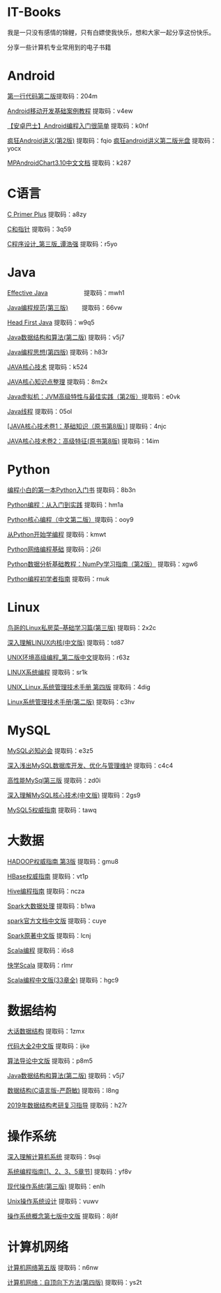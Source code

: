 # IT-Books

我是一只没有感情的锦鲤，只有白嫖使我快乐，想和大家一起分享这份快乐。

分享一些计算机专业常用到的电子书籍

# Android
[第一行代码第二版](https://pan.baidu.com/s/1_WTSWZFmfZ43x4d0bn7B9A)提取码：204m

[Android移动开发基础案例教程](https://pan.baidu.com/s/1xkX6j3kUtfg0MhhzB25vug) 提取码：v4ew

[【安卓巴士】Android编程入门很简单](https://pan.baidu.com/s/1MsQoS84l2Vv9tjWDWisI1Q) 提取码：k0hf

[疯狂Android讲义(第2版)](https://pan.baidu.com/s/1FmfGMggtBueSEUWXrV5wtQ) 提取码：fqio
[疯狂android讲义第二版光盘](https://pan.baidu.com/s/1ROcQ1D8cas0kpCGeY8VXGg) 提取码：yocx

[MPAndroidChart3.10中文文档](https://pan.baidu.com/s/1bZVEMrbLD6WuxW-tKIFTqQ)  提取码：k287

# C语言
[C Primer Plus](https://pan.baidu.com/s/1IDxHK3Okny3ddSQ9Zx4jGA) 提取码：a8zy

[C和指针](https://pan.baidu.com/s/19dX0A03ijWVULdQlZ6aKYQ) 提取码：3q59

[C程序设计_第三版_谭浩强](https://pan.baidu.com/s/1y2efrrbA0LrPNLhgDYvyJg) 提取码：r5yo


# Java
[Effective Java](https://pan.baidu.com/s/1We0YRVuxEunsLZL5Pxgzog) &nbsp;&nbsp;&nbsp;&nbsp;&nbsp;&nbsp;&nbsp;&nbsp;&nbsp;&nbsp;&nbsp;&nbsp;&nbsp;&nbsp;&nbsp;&nbsp;&nbsp;&nbsp;&nbsp;&nbsp;提取码：mwh1

[Java编程规范(第三版)](https://pan.baidu.com/s/1t4KP-OvpYTBEs_20qNX6kw) &nbsp;&nbsp;&nbsp;&nbsp;&nbsp;&nbsp;&nbsp;提取码：66vw

[Head First Java](https://pan.baidu.com/s/1SgRiilGava0YPW3Ff-AK2g) 提取码：w9q5 


[Java数据结构和算法(第二版)](https://pan.baidu.com/s/16EJtpbo1Z26uQEXdOXoENQ) 提取码：v5j7


[Java编程思想(第四版)](https://pan.baidu.com/s/1lxWKPRNwGm1dGJLk5_83aw) 提取码：h83r

[JAVA核心技术](https://pan.baidu.com/s/1SWQXl8yUBb2AIYT3Vx3gGg)  提取码：k524

[JAVA核心知识点整理](https://pan.baidu.com/s/1bldPN03lIRKoJ7Gmih-9tw)  提取码：8m2x

[Java虚拟机：JVM高级特性与最佳实践（第2版）](https://pan.baidu.com/s/1p9tIy9rGCAvj67bfUes9lg)提取码：e0vk 

[Java线程](https://pan.baidu.com/s/1Lu65Yl9u-9ShF9W7Gc3n0Q)  提取码：05ol

[\[JAVA核心技术卷1：基础知识（原书第8版）\]](https://pan.baidu.com/s/1zBJVTM2rvOtMMHpPRd_Hlw)
 提取码：4njc

[JAVA核心技术卷2：高级特征(原书第8版)](%E9%93%BE%E6%8E%A5%EF%BC%9Ahttps://pan.baidu.com/s/16c_Vj7vydS5-M6lVkYmNOA) 提取码：14im
# Python
[编程小白的第一本Python入门书](https://pan.baidu.com/s/1OzM8cUzedm1s27iK09OpyQ) 提取码：8b3n

[Python编程：从入门到实践](https://pan.baidu.com/s/1CfFootQZ5_fbqgldS4YSZQ) 提取码：hm1a

[Python核心编程（中文第二版）](https://pan.baidu.com/s/1RBzVV_mSl7cmJ_DeiZfCng)提取码：ooy9 

[从Python开始学编程](https://pan.baidu.com/s/1jKxe33M1zIPyP4hCSM-1AQ) 提取码：kmwt

[Python网络编程基础](https://pan.baidu.com/s/16VdbIHsehWy5YLNHsxxFjw) 提取码：j26l

[Python数据分析基础教程：NumPy学习指南（第2版）](https://pan.baidu.com/s/1D9lNKTPx8AJ7SbP1MNOgZQ) 提取码：xgw6

[Python编程初学者指南](https://pan.baidu.com/s/1sBpsyOlsWCWzXBEQrZbdow) 提取码：rnuk

# Linux
[鸟哥的Linux私房菜–基础学习篇(第三版)](https://pan.baidu.com/s/1b4d60SjmVmx47Kw4f7Owvg) 提取码：2x2c

[深入理解LINUX内核(中文版)](https://pan.baidu.com/s/1VQa5UUr8D2PX3jI9NomV1Q) 提取码：td87

[UNIX环境高级编程_第二版中文](https://pan.baidu.com/s/1UNZzQg-3cG4vspMy5zAb2w)提取码：r63z

[LINUX系统编程](https://pan.baidu.com/s/1bOyubXkmi6mjYB0oNjUW5w) 提取码：sr1k

[UNIX_Linux.系统管理技术手册 第四版](https://pan.baidu.com/s/1b7luB8Uq9tWFilOBzH0FeQ) 提取码：4dig

[Linux系统管理技术手册(第二版)](https://pan.baidu.com/s/10u5pmk07pifrgCmkqbfKPw) 提取码：c3hv

# MySQL
[MySQL必知必会](https://pan.baidu.com/s/1KPKkn8E-fo8O8qc49fSvHQ) 提取码：e3z5

[深入浅出MySQL数据库开发、优化与管理维护](https://pan.baidu.com/s/1RSrsGomSvuB2zRc2zSIzPg) 提取码：c4c4

[高性能MySql第三版](https://pan.baidu.com/s/13leLlSfCmVBv3QyidNWL6g) 提取码：zd0i

[深入理解MySQL核心技术(中文版)](https://pan.baidu.com/s/1s3TJZ9grNuE9U-QsnUXU5A) 提取码：2gs9

[MySQL5权威指南](https://pan.baidu.com/s/1Xgy8sLMIA4t5wIFg9k74dQ) 提取码：tawq

# 大数据
[HADOOP权威指南 第3版](https://pan.baidu.com/s/1TNLQ_UJZAVquM4uDmNI_xA)  提取码：gmu8

[HBase权威指南](https://pan.baidu.com/s/1foClbMRXRcjQAgMrp9O2vQ) 提取码：vt1p

[Hive编程指南](https://pan.baidu.com/s/13z-Sct7N3fE96ySZ-H5V4A) 提取码：ncza

[Spark大数据处理](https://pan.baidu.com/s/11W1X6b-1Dcv5QsAmKtV6gg) 提取码：b1wa

[spark官方文档中文版](https://pan.baidu.com/s/1yLtKikiSk0d4XZ7pVO7LMw) 提取码：cuye

[Spark原著中文版](https://pan.baidu.com/s/1SuMAV2_vgqJ0OpH6lO5AdQ) 提取码：lcnj

[Scala编程](https://pan.baidu.com/s/15e0nv8doQgQ0_KheJhdaRg) 提取码：i6s8 

[快学Scala](https://pan.baidu.com/s/1Y_gwQrs80UeiVheTYZrT_Q) 提取码：rlmr

[Scala编程中文版(33章全)](https://pan.baidu.com/s/1S-ZdZHk_8F7FZ7vxWAAcNg) 提取码：hgc9

# 数据结构
[大话数据结构](https://pan.baidu.com/s/1rG-fAIzfEl9Qfn8gPKw3hA) 提取码：1zmx

[代码大全2中文版](https://pan.baidu.com/s/1Mwuaq3oz5e1ceYWvotgIcQ) 提取码：ijke

[算法导论中文版](https://pan.baidu.com/s/15d4GbpghvT7BJp0xLStO2g) 提取码：p8m5

[Java数据结构和算法(第二版)](https://pan.baidu.com/s/16EJtpbo1Z26uQEXdOXoENQ) 提取码：v5j7

[数据结构(C语言版-严蔚敏)](https://pan.baidu.com/s/1Iw-kIa2uBnNPduQWzX90cQ) 提取码：l8ng

[2019年数据结构考研复习指导](https://pan.baidu.com/s/1NMkgjfjfynQ_t_TYIYNFKg) 提取码：h27r
# 操作系统
[深入理解计算机系统](https://pan.baidu.com/s/1l33ykKWMEm-FrKtBDS2SmA) 提取码：9sqi

[系统编程指南\[1、2、3、5章节\]](https://pan.baidu.com/s/195dZrX9_fMTMDo0HqA9FWg) 提取码：yf8v

[现代操作系统(第三版)](https://pan.baidu.com/s/1zSAT6GzQDOfoQVqSseQ7aA) 提取码：enlh

[Unix操作系统设计](https://pan.baidu.com/s/1-hcACpoX7pFOmaELpCDA9g) 提取码：vuwv

[操作系统概念第七版中文版](https://pan.baidu.com/s/1mcdW7HebbHzE0IUgzlMIxw) 提取码：8j8f
# 计算机网络
[计算机网络第五版](https://pan.baidu.com/s/1O0ecsIJ9Cx9VRvVcv3aqFg) 提取码：n6nw

[计算机网络：自顶向下方法(第四版)](https://pan.baidu.com/s/1y110LcBvxe5sRTChl-KrUQ) 提取码：ys2t
